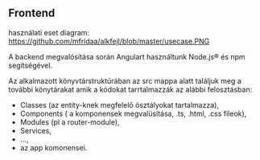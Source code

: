 Frontend
------------

használati eset diagram: https://github.com/mfridaa/alkfejl/blob/master/usecase.PNG

A backend megvalósítása során Angulart használtunk  Node.js® és npm segítségével.

Az alkalmazott könyvtárstruktúrában az src mappa alatt találjuk meg a további könytárakat amik a kódokat tarrtalmazzák az alábbi felosztásban:
+ Classes (az entity-knek megfelelő ösztályokat tartalmazza),
+ Components ( a komponensek megvalüsítása, .ts, .html, .css fileok),
+ Modules (pl a router-module),
+ Services,
+ ...,
+ az app komonensei.

